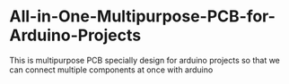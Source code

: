 # All-in-One-Multipurpose-PCB-for-Arduino-Projects
This is multipurpose PCB specially design for arduino projects so that we can connect multiple components at once with arduino
